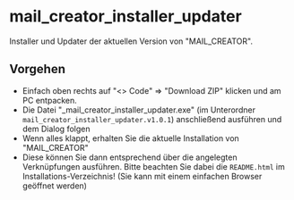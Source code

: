 # mail_creator_installer_updater

Installer und Updater der aktuellen Version von "MAIL_CREATOR".

## Vorgehen
- Einfach oben rechts auf "<> Code" => "Download ZIP" klicken und am PC entpacken.
- Die Datei "_mail_creator_installer_updater.exe" (im Unterordner `mail_creator_installer_updater.v1.0.1`) anschließend ausführen und dem Dialog folgen
- Wenn alles klappt, erhalten Sie die aktuelle Installation von "MAIL_CREATOR"
- Diese können Sie dann entsprechend über die angelegten Verknüpfungen ausführen. Bitte beachten Sie dabei die `README.html` im Installations-Verzeichnis!
  (Sie kann mit einem einfachen Browser geöffnet werden)